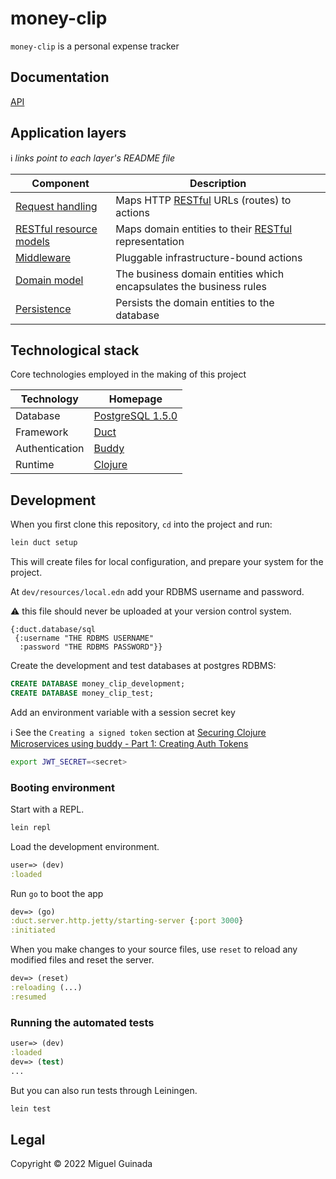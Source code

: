 # money-clip

`money-clip` is a personal expense tracker 

## Documentation

[API](https://mguinada.stoplight.io/docs/money-clip/branches/main/e9aa249dc9030-login)

## Application layers

:information_source: _links point to each layer's README file_

| Component         | Description |
| ----------------- | ----------- |
| [Request handling](/src/money_clip/handler/README.md) | Maps HTTP [RESTful](https://en.wikipedia.org/wiki/Representational_state_transfer) URLs (routes) to actions |
| [RESTful resource models](/src/money_clip/handler/restful/README.md) |Maps domain entities to their [RESTful](https://en.wikipedia.org/wiki/Representational_state_transfer) representation|
| [Middleware](/src/money_clip/duct/README.md) | Pluggable infrastructure-bound actions |
| [Domain model](/src/money_clip/model/README.md) | The business domain entities which encapsulates the business rules |
| [Persistence](/src/money_clip/persistence/README.md) | Persists the domain entities to the database |


## Technological stack

Core technologies employed in the making of this project

| Technology     | Homepage |
| ---------------| -------- |
| Database       | [PostgreSQL 1.5.0](https://www.postgresql.org/)   |
| Framework      | [Duct](https://github.com/duct-framework/duct) |
| Authentication | [Buddy](https://github.com/funcool/buddy-core) |
| Runtime        | [Clojure](https://clojure.org/) |

## Development

When you first clone this repository, `cd` into the project and run:

```sh
lein duct setup
```

This will create files for local configuration, and prepare your system for the project.

At `dev/resources/local.edn` add your RDBMS username and password.

:warning: this file should never be uploaded at your version control system.

```edn
{:duct.database/sql
 {:username "THE RDBMS USERNAME"
  :password "THE RDBMS PASSWORD"}}
```

Create the development and test databases at postgres RDBMS:

```sql
CREATE DATABASE money_clip_development;
CREATE DATABASE money_clip_test;
```

Add an environment variable with a session secret key

:information_source: See the `Creating a signed token` section at [Securing Clojure Microservices using buddy - Part 1: Creating Auth Tokens](https://rundis.github.io/blog/2015/buddy_auth_part1.html)

```bash
export JWT_SECRET=<secret>
```

### Booting environment

Start with a REPL.

```sh
lein repl
```

Load the development environment.

```clojure
user=> (dev)
:loaded
```

Run `go` to boot the app

```clojure
dev=> (go)
:duct.server.http.jetty/starting-server {:port 3000}
:initiated
```

When you make changes to your source files, use `reset` to reload any
modified files and reset the server.

```clojure
dev=> (reset)
:reloading (...)
:resumed
```

### Running the automated tests

```clojure
user=> (dev)
:loaded
dev=> (test)
...
```

But you can also run tests through Leiningen.

```sh
lein test
```

## Legal

Copyright © 2022 Miguel Guinada
